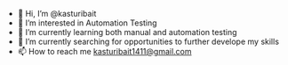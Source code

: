 - 👋 Hi, I’m @kasturibait
- 👀 I’m interested in Automation Testing
- 🌱 I’m currently learning both manual and automation testing
- 💞️ I’m currently searching for opportunities to further develope my skills
- 📫 How to reach me kasturibait1411@gmail.com

<!---
kasturibait/kasturibait is a ✨ special ✨ repository because its `README.md` (this file) appears on your GitHub profile.
You can click the Preview link to take a look at your changes.
--->
